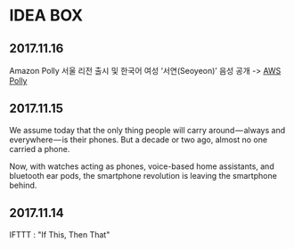 # IDEA BOX

## 2017.11.16

Amazon Polly 서울 리전 출시 및 한국어 여성 ‘서연(Seoyeon)’ 음성 공개 -> [AWS Polly](https://aws.amazon.com/ko/blogs/korea/?nc1=f_so_bl)

## 2017.11.15

We assume today that the only thing people will carry around — always and everywhere — is their phones. But a decade or two ago, almost no one carried a phone.

Now, with watches acting as phones, voice-based home assistants, and bluetooth ear pods, the smartphone revolution is leaving the smartphone behind.

## 2017.11.14

IFTTT : "If This, Then That"

 
